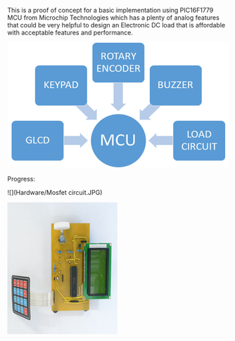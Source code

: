 This is a proof of concept for a basic implementation using PIC16F1779 MCU from Microchip Technologies which has a plenty of analog features that could be very helpful to design an Electronic DC load that is affordable with acceptable features and performance.

![](Hardware/BLOCK_DIAGRAM.jpg)

Progress:

![](Hardware/Mosfet circuit.JPG)


![](Hardware/controlboard.jpg)


